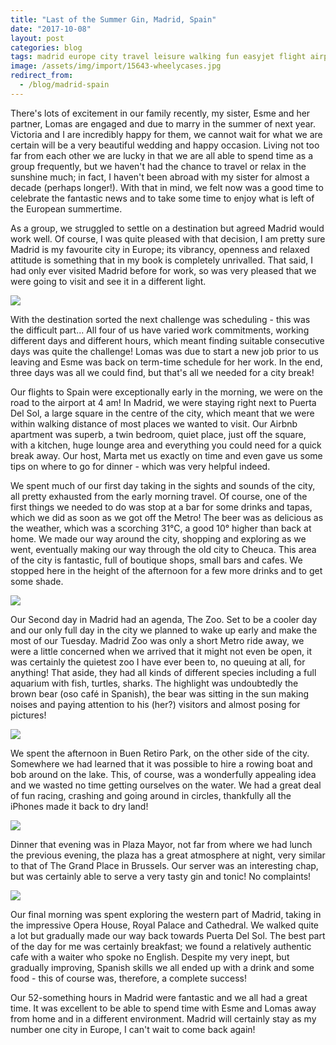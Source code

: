 ```yaml
---
title: "Last of the Summer Gin, Madrid, Spain"
date: "2017-10-08"
layout: post
categories: blog
tags: madrid europe city travel leisure walking fun easyjet flight airport gin boat aeoroplane spain
image: /assets/img/import/15643-wheelycases.jpg
redirect_from:
  - /blog/madrid-spain
---
```


There's lots of excitement in our family recently, my sister, Esme and her partner, Lomas are engaged and due to marry in the summer of next year. Victoria and I are incredibly happy for them, we cannot wait for what we are certain will be a very beautiful wedding and happy occasion. Living not too far from each other we are lucky in that we are all able to spend time as a group frequently, but we haven't had the chance to travel or relax in the sunshine much; in fact, I haven't been abroad with my sister for almost a decade (perhaps longer!). With that in mind, we felt now was a good time to celebrate the fantastic news and to take some time to enjoy what is left of the European summertime.

As a group, we struggled to settle on a destination but agreed Madrid would work well. Of course, I was quite pleased with that decision, I am pretty sure Madrid is my favourite city in Europe; its vibrancy, openness and relaxed attitude is something that in my book is completely unrivalled. That said, I had only ever visited Madrid before for work, so was very pleased that we were going to visit and see it in a different light.

![][photo-2]

With the destination sorted the next challenge was scheduling - this was the difficult part... All four of us have varied work commitments, working different days and different hours, which meant finding suitable consecutive days was quite the challenge! Lomas was due to start a new job prior to us leaving and Esme was back on term-time schedule for her work. In the end, three days was all we could find, but that's all we needed for a city break!

Our flights to Spain were exceptionally early in the morning, we were on the road to the airport at 4 am! In Madrid, we were staying right next to Puerta Del Sol, a large square in the centre of the city, which meant that we were within walking distance of most places we wanted to visit. Our Airbnb apartment was superb, a twin bedroom, quiet place, just off the square, with a kitchen, huge lounge area and everything you could need for a quick break away. Our host, Marta met us exactly on time and even gave us some tips on where to go for dinner - which was very helpful indeed.

We spent much of our first day taking in the sights and sounds of the city, all pretty exhausted from the early morning travel. Of course, one of the first things we needed to do was stop at a bar for some drinks and tapas, which we did as soon as we got off the Metro! The beer was as delicious as the weather, which was a scorching 31°C, a good 10° higher than back at home. We made our way around the city, shopping and exploring as we went, eventually making our way through the old city to Cheuca. This area of the city is fantastic, full of boutique shops, small bars and cafes. We stopped here in the height of the afternoon for a few more drinks and to get some shade.

![][photo-3]

Our Second day in Madrid had an agenda, The Zoo. Set to be a cooler day and our only full day in the city we planned to wake up early and make the most of our Tuesday. Madrid Zoo was only a short Metro ride away, we were a little concerned when we arrived that it might not even be open, it was certainly the quietest zoo I have ever been to, no queuing at all, for anything! That aside, they had all kinds of different species including a full aquarium with fish, turtles, sharks. The highlight was undoubtedly the brown bear (oso café in Spanish), the bear was sitting in the sun making noises and paying attention to his (her?) visitors and almost posing for pictures!

![][photo-4]

We spent the afternoon in Buen Retiro Park, on the other side of the city. Somewhere we had learned that it was possible to hire a rowing boat and bob around on the lake. This, of course, was a wonderfully appealing idea and we wasted no time getting ourselves on the water. We had a great deal of fun racing, crashing and going around in circles, thankfully all the iPhones made it back to dry land!

![][photo-5]

Dinner that evening was in Plaza Mayor, not far from where we had lunch the previous evening, the plaza has a great atmosphere at night, very similar to that of The Grand Place in Brussels. Our server was an interesting chap, but was certainly able to serve a very tasty gin and tonic! No complaints!

![][photo-6]

Our final morning was spent exploring the western part of Madrid, taking in the impressive Opera House, Royal Palace and Cathedral. We walked quite a lot but gradually made our way back towards Puerta Del Sol. The best part of the day for me was certainly breakfast; we found a relatively authentic cafe with a waiter who spoke no English. Despite my very inept, but gradually improving, Spanish skills we all ended up with a drink and some food - this of course was, therefore, a complete success!

Our 52-something hours in Madrid were fantastic and we all had a great time. It was excellent to be able to spend time with Esme and Lomas away from home and in a different environment. Madrid will certainly stay as my number one city in Europe, I can't wait to come back again!

[photo-1]: /assets/img/import/15643-wheelycases.jpg
[photo-2]: /assets/img/import/b5571-holding_hands.jpeg
[photo-3]: /assets/img/import/44747-gin_and_tonic.jpg
[photo-4]: /assets/img/import/8144f-el_oso.jpeg
[photo-5]: /assets/img/import/04a4a-rowing_boat.jpeg
[photo-6]: /assets/img/import/7be7a-madrid_night.jpeg
